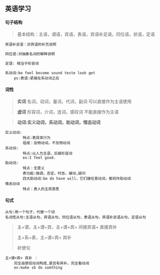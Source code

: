 

## 英语学习

#### 句子结构

>基本结构：主语，谓语，宾语，表语，宾语补足语，同位语，状语，定语

```
宾语补足语：对宾语的补充说明

同位语:对抽象名词的解释说明

定语: 相当于形容词

系动词:be feel become sound teste look get
	ps:表语:紧接在系动词之后
```

#### 词性

>**实词**   名词，动词，量词，代词，副词		可以直接作为主语使用
>
>**虚词**	形容词，介词，连词，感叹词			不能直接作为主语



>**动词:实义动词，系动词，助动词，情态动词**

```
实义动词:	
		特点:表具体行为
		组成：及物动词，不及物动词
系动词:	
		特点:以人为主语，后接形容词	
		ex:I feel good.
助动词:	
		特点：无意义
		表功能:强调，否定，时态，被动,疑问
		四大助动词:be do have will，它们接任意动词，都将作助动词
情态动词
		特点：表人的主观意愿
```

#### 句式

```
从句:用一个句子，代替一个词
名词性从句:主语从句，宾语从句，同位语从句，表语从句，宾语补足语从句，定语从句
```

>主+谓，主+谓+宾，主+谓+宾+ 间接宾语+ 直接宾补
>
>主+系+表，主+谓+宾+ 宾补
>
>祈使句

```
主+谓+宾+ 宾补 ：
	完全由使役动词构成,是否有宾补，完全看动词
	ex:make sb do somthing
```

